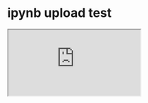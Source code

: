 # ipynb upload test


<p>
  <iframe
    src="https://nbviewer.org/gist/ShawnKim2/b76bccd991452b5d817bcda82b3ea770"
    width: 4000px;
    height: 1000;
    scrolling="yes">
  </iframe>
</p>
